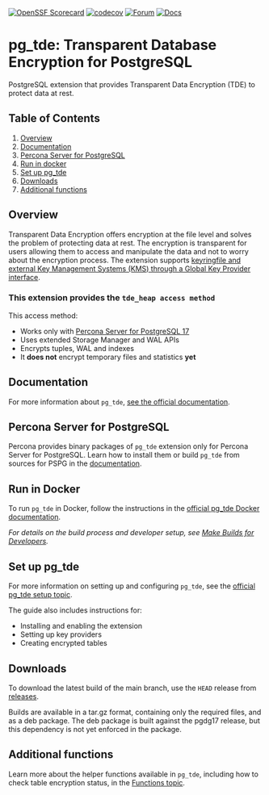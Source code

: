 [![OpenSSF Scorecard](https://api.scorecard.dev/projects/github.com/percona/pg_tde/badge)](https://scorecard.dev/viewer/?uri=github.com/percona/pg_tde)
[![codecov](https://codecov.io/github/percona/postgres/graph/badge.svg?token=Wow78BMYdP)](https://codecov.io/github/percona/pg_tde)
[![Forum](https://img.shields.io/badge/Forum-join-brightgreen)](https://forums.percona.com/)
[![Docs](https://img.shields.io/badge/docs-pg_tde-blue)](https://docs.percona.com/pg-tde/)

# pg_tde: Transparent Database Encryption for PostgreSQL

PostgreSQL extension that provides Transparent Data Encryption (TDE) to protect data at rest.

## Table of Contents

1. [Overview](#overview)
2. [Documentation](#documentation)
3. [Percona Server for PostgreSQL](#percona-server-for-postgresql)
4. [Run in docker](#run-in-docker)
5. [Set up pg_tde](#set-up-pg_tde)
6. [Downloads](#downloads)
7. [Additional functions](#additional-functions)

## Overview

Transparent Data Encryption offers encryption at the file level and solves the problem of protecting data at rest. The encryption is transparent for users allowing them to access and manipulate the data and not to worry about the encryption process. The extension supports [keyringfile and external Key Management Systems (KMS) through a Global Key Provider interface](../pg_tde/documentation/docs/global-key-provider-configuration/index.md).

### This extension provides the `tde_heap access method`

This access method:

- Works only with [Percona Server for PostgreSQL 17](https://docs.percona.com/postgresql/17/postgresql-server.html)
- Uses extended Storage Manager and WAL APIs
- Encrypts tuples, WAL and indexes
- It **does not** encrypt temporary files and statistics **yet**

## Documentation

For more information about `pg_tde`, [see the official documentation](https://docs.percona.com/pg-tde/index.html).

## Percona Server for PostgreSQL

Percona provides binary packages of `pg_tde` extension only for Percona Server for PostgreSQL. Learn how to install them or build `pg_tde` from sources for PSPG in the [documentation](https://docs.percona.com/pg-tde/install.html).

## Run in Docker

To run `pg_tde` in Docker, follow the instructions in the [official pg_tde Docker documentation](https://docs.percona.com/postgresql/17/docker.html#enable-encryption).

_For details on the build process and developer setup, see [Make Builds for Developers](https://github.com/percona/pg_tde/wiki/Make-builds-for-developers)._

## Set up pg_tde

For more information on setting up and configuring `pg_tde`, see the [official pg_tde setup topic](https://docs.percona.com/pg-tde/setup.html).

The guide also includes instructions for:

- Installing and enabling the extension
- Setting up key providers
- Creating encrypted tables

## Downloads

To download the latest build of the main branch, use the `HEAD` release from [releases](https://github.com/percona/postgres/releases).

Builds are available in a tar.gz format, containing only the required files, and as a deb package.
The deb package is built against the pgdg17 release, but this dependency is not yet enforced in the package.

## Additional functions

Learn more about the helper functions available in `pg_tde`, including how to check table encryption status, in the [Functions topic](https://docs.percona.com/pg-tde/functions.html?h=pg_tde_is_encrypted#encryption-status-check).

